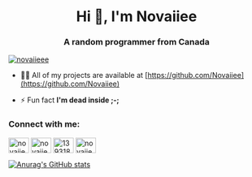 <h1 align="center">Hi 👋, I'm Novaiiee</h1>
<h3 align="center">A random programmer from Canada</h3>

<p align="left"> <a href="https://twitter.com/novaiieee" target="blank"><img src="https://img.shields.io/twitter/follow/novaiieee?logo=twitter&style=for-the-badge" alt="novaiieee" /></a> </p>

- 👨‍💻 All of my projects are available at [https://github.com/Novaiiee](https://github.com/Novaiiee)

- ⚡ Fun fact **I'm dead inside ;-;**

<h3 align="left">Connect with me:</h3>
<p align="left">
<a href="https://dev.to/novaiiee" target="blank"><img align="center" src="https://raw.githubusercontent.com/rahuldkjain/github-profile-readme-generator/master/src/images/icons/Social/devto.svg" alt="novaiiee" height="30" width="40" /></a>
<a href="https://twitter.com/novaiieee" target="blank"><img align="center" src="https://raw.githubusercontent.com/rahuldkjain/github-profile-readme-generator/master/src/images/icons/Social/twitter.svg" alt="novaiieee" height="30" width="40" /></a>
<a href="https://stackoverflow.com/users/13931883" target="blank"><img align="center" src="https://raw.githubusercontent.com/rahuldkjain/github-profile-readme-generator/master/src/images/icons/Social/stack-overflow.svg" alt="13931883" height="30" width="40" /></a>
<a href="https://dribbble.com/novaiiee" target="blank"><img align="center" src="https://raw.githubusercontent.com/rahuldkjain/github-profile-readme-generator/master/src/images/icons/Social/dribbble.svg" alt="novaiiee" height="30" width="40" /></a>
</p>

[![Anurag's GitHub stats](https://github-readme-stats.vercel.app/api?username=novaiiee)](https://github.com/anuraghazra/github-readme-stats)
